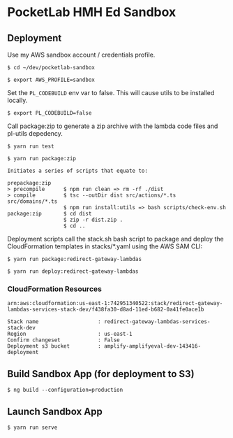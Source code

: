 # PocketLab HMH Ed Sandbox
## Deployment ##

Use my AWS sandbox account / credentials profile.

`$ cd ~/dev/pocketlab-sandbox`

`$ export AWS_PROFILE=sandbox`

Set the `PL_CODEBUILD` env var to false. This will cause utils to be installed locally.

`$ export PL_CODEBUILD=false`

Call package:zip to generate a zip archive with the lambda code files and pl-utils depedency.

`$ yarn run test`

`$ yarn run package:zip`

    Initiates a series of scripts that equate to:

    prepackage:zip
    > precompile      $ npm run clean => rm -rf ./dist
    > compile         $ tsc --outDir dist src/actions/*.ts src/domains/*.ts
                      $ npm run install:utils => bash scripts/check-env.sh
    package:zip       $ cd dist
                      $ zip -r dist.zip .
                      $ cd ..

Deployment scripts call the stack.sh bash script to package and deploy the CloudFormation templates in stacks/*.yaml using the AWS SAM CLI:

`$ yarn run package:redirect-gateway-lambdas`

`$ yarn run deploy:redirect-gateway-lambdas`

### CloudFormation Resources ###
`arn:aws:cloudformation:us-east-1:742951340522:stack/redirect-gateway-lambdas-services-stack-dev/f438fa30-d8ad-11ed-b682-0a41fe0ace1b`

    Stack name                   : redirect-gateway-lambdas-services-stack-dev
    Region                       : us-east-1
    Confirm changeset            : False
    Deployment s3 bucket         : amplify-amplifyeval-dev-143416-deployment

## Build Sandbox App (for deployment to S3) ##

`$ ng build --configuration=production`

## Launch Sandbox App ##

`$ yarn run serve`
